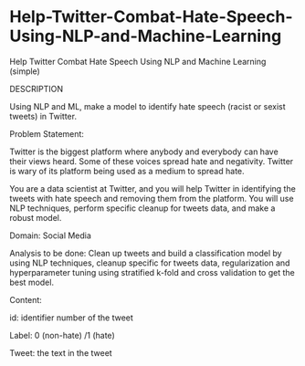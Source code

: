 # Help-Twitter-Combat-Hate-Speech-Using-NLP-and-Machine-Learning
Help Twitter Combat Hate Speech Using NLP and Machine Learning (simple)

DESCRIPTION

Using NLP and ML, make a model to identify hate speech (racist or sexist tweets) in Twitter.

Problem Statement:  

Twitter is the biggest platform where anybody and everybody can have their views heard. Some of these voices spread hate and negativity. Twitter is wary of its platform being used as a medium  to spread hate. 

You are a data scientist at Twitter, and you will help Twitter in identifying the tweets with hate speech and removing them from the platform. You will use NLP techniques, perform specific cleanup for tweets data, and make a robust model.

Domain: Social Media

Analysis to be done: Clean up tweets and build a classification model by using NLP techniques, cleanup specific for tweets data, regularization and hyperparameter tuning using stratified k-fold and cross validation to get the best model.

Content: 

id: identifier number of the tweet

Label: 0 (non-hate) /1 (hate)

Tweet: the text in the tweet  

